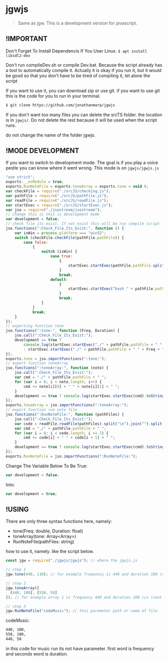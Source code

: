 # jgwjs

> Same as jgw. This is a development version for javascript.

## !IMPORTANT
Don't Forget To Install Dependencis If You User Linux.
`$ apt install libsdl2-dev`

Don't run compileDev.sh or compile Dev.bat. Because the script already has a tool to automatically compile it.
Actually it is okay if you run it, but it would be good so that you don't have to be tired of compiling it, let alone the script

If you want to use it, you can download zip or use git.
if you want to use git this is the code for you to run in your terminal.
```bash
$ git clone https://github.com/jonathanmarp/jgwjs
```

If you don't want too many files you can delete the srcTS folder. the location is in `jgwjs/`.
Do not delete the rest because it will be used when the script runs.

do not change the name of the folder jgwjs.

## !MODE DEVELOPMENT

If you want to switch to development mode. The goal is if you play a voice pestle you can know where it went wrong.
This mode is on `jgwjs/jgwjs.js`

```javascript
"use strict";
exports.__esModule = true;
exports.RunNoteFile = exports.toneArray = exports.tone = void 0;
var checkFile = require("./srcJS/checking.js");
var pathFile = require("./srcJS/pathFile.js");
var readFile = require("./srcJS/readFile.js");
var startExec = require("./srcJS/startExec.js");
var jso = require("./jsostream/jsostream");
// change this is this is development mode
var development = false;
// check file its exist. If not exist this will be run compile script
jso.functions(":Check_File_Its_Exist:", function () {
    var isWin = process.platform === "win32";
    switch (checkFile.checkFile(pathFile.pathFile)) {
        case false:
            {
                switch (isWin) {
                    case true:
                        {
                            startExec.startExec(pathFile.pathFile.split("/")[0] + "/" + "compileDev.bat");
                        }
                        break;
                    default:
                        {
                            startExec.startExec("bash " + pathFile.pathFile.split("/")[0] + "/" + "compileDev.sh");
                        }
                        break;
                }
            }
            break;
    }
});
// exporting function tone
jso.functions(":tone:", function (Freq, Duration) {
    jso.call(":Check_File_Its_Exist:");
    development == true ?
        console.log(startExec.startExec("./" + pathFile.pathFile + " " + Freq + " " + Duration).toString())
        : startExec.startExec("./" + pathFile.pathFile + " " + Freq + " " + Duration);
});
exports.tone = jso.importFunctions(":tone:");
// export function toneArray
jso.functions(":toneArray:", function (note) {
    jso.call(":Check_File_Its_Exist:");
    var cmd = "./" + pathFile.pathFile + " ";
    for (var i = 0; i < note.length; i++) {
        cmd += note[i][0] + " " + note[i][1] + " ";
    }
    development == true ? console.log(startExec.startExec(cmd).toString()) : startExec.startExec(cmd);
});
exports.toneArray = jso.importFunctions(":toneArray:");
// export function run note file
jso.functions(":RunNoteFile:", function (pathFiles) {
    jso.call(":Check_File_Its_Exist:");
    var code = readFile.readFile(pathFiles).split("\n").join("").split(" ").join("").split(",");
    var cmd = "./" + pathFile.pathFile + " ";
    for (var i = 0; i < code.length; i += 2) {
        cmd += code[i] + " " + code[i + 1] + " ";
    }
    development == true ? console.log(startExec.startExec(cmd).toString()) : startExec.startExec(cmd);
});
exports.RunNoteFile = jso.importFunctions(":RunNoteFile:");
```
Change The Variable Below To Be True:
```javascript
var development = false;
```

Into:
```javascript
var development = true;
```

## !USING

There are only three syntax functions here, namely:
- tone(Freq: double, Duration: float)
- toneArray(tone: Array<Array<number>>)
- RunNoteFile(pathFiles: string)

how to use it, namely. like the script below.
```javascript
const jgw = require("./jgwjs/jgwjs"); // where the jgwjs.js

// step 1
jgw.tone(440, 110); // for example frequency is 440 and duration 100 (cs (cent seconds)).

// step 2
jgw.toneArray([
  [440, 100], [550, 50]
]); // for example array 1 is frequency 440 and duration 100 (cs (cent seconds)). and array 2 is frequency 550 and duration 50 (cs (cent seconds))

// step 3
jgw.RunNoteFile("codeMusic"); // this parameter path or name of file
```

codeMusic:
```bash
440, 100,
550, 100,
440, 50
```

in this code for music run its not have parameter. first word is frequency and seconds word is duration.
